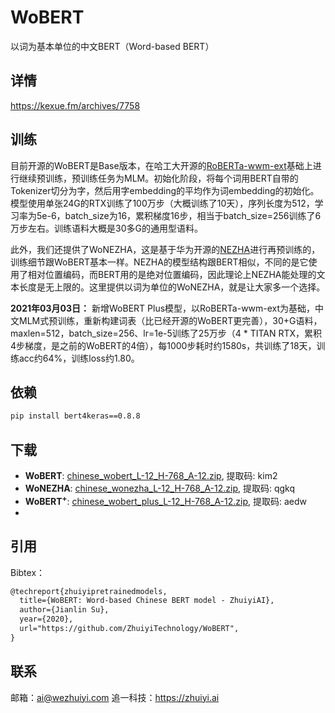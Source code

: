 # WoBERT
以词为基本单位的中文BERT（Word-based BERT）

## 详情

https://kexue.fm/archives/7758

## 训练

目前开源的WoBERT是Base版本，在哈工大开源的[RoBERTa-wwm-ext](https://github.com/ymcui/Chinese-BERT-wwm)基础上进行继续预训练，预训练任务为MLM。初始化阶段，将每个词用BERT自带的Tokenizer切分为字，然后用字embedding的平均作为词embedding的初始化。模型使用单张24G的RTX训练了100万步（大概训练了10天），序列长度为512，学习率为5e-6，batch_size为16，累积梯度16步，相当于batch_size=256训练了6万步左右。训练语料大概是30多G的通用型语料。

此外，我们还提供了WoNEZHA，这是基于华为开源的[NEZHA](https://github.com/huawei-noah/Pretrained-Language-Model/tree/master/NEZHA-TensorFlow)进行再预训练的，训练细节跟WoBERT基本一样。NEZHA的模型结构跟BERT相似，不同的是它使用了相对位置编码，而BERT用的是绝对位置编码，因此理论上NEZHA能处理的文本长度是无上限的。这里提供以词为单位的WoNEZHA，就是让大家多一个选择。

**2021年03月03日：**  新增WoBERT Plus模型，以RoBERTa-wwm-ext为基础，中文MLM式预训练，重新构建词表（比已经开源的WoBERT更完善），30+G语料，maxlen=512，batch_size=256、lr=1e-5训练了25万步（4 * TITAN RTX，累积4步梯度，是之前的WoBERT的4倍），每1000步耗时约1580s，共训练了18天，训练acc约64%，训练loss约1.80。

## 依赖
```bash
pip install bert4keras==0.8.8
```

## 下载

- **WoBERT**: [chinese_wobert_L-12_H-768_A-12.zip](https://pan.baidu.com/s/1BrdFSx9_n1q2uWBiQrpalw), 提取码: kim2
- **WoNEZHA**: [chinese_wonezha_L-12_H-768_A-12.zip](https://pan.baidu.com/s/1ABKwUuIiMEEsRXxxlbyKmw), 提取码: qgkq
- **WoBERT<sup>+</sup>**: [chinese_wobert_plus_L-12_H-768_A-12.zip](https://pan.baidu.com/s/1Ltq3ltQsyBCj56zoOOvI9A), 提取码: aedw
- 
## 引用

Bibtex：

```tex
@techreport{zhuiyipretrainedmodels,
  title={WoBERT: Word-based Chinese BERT model - ZhuiyiAI},
  author={Jianlin Su},
  year={2020},
  url="https://github.com/ZhuiyiTechnology/WoBERT",
}
```

## 联系

邮箱：ai@wezhuiyi.com
追一科技：https://zhuiyi.ai
